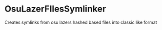 # OsuLazerFIlesSymlinker
Creates symlinks from osu lazers hashed based files into classic like format
